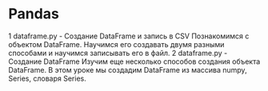 # Pandas

1 dataframe.py - Создание DataFrame и запись в CSV
    Познакомимся с объектом DataFrame. Научимся его создавать двумя разными способами и научимся записывать его в файл.
2 dataframe.py - Создание DataFrame 
Изучим еще несколько способов создания объекта DataFrame. В этом уроке мы создадим DataFrame из массива numpy, Series, словаря Series.